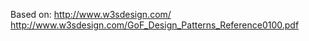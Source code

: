 Based on: 
http://www.w3sdesign.com/
http://www.w3sdesign.com/GoF_Design_Patterns_Reference0100.pdf 